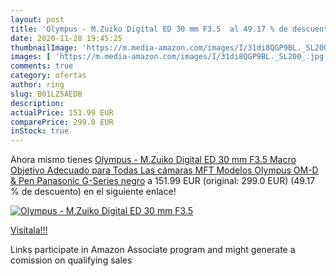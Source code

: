 ```yaml
---
layout: post
title: 'Olympus - M.Zuiko Digital ED 30 mm F3.5  al 49.17 % de descuento'
date: 2020-11-28 19:45:25
thumbnailImage: 'https://m.media-amazon.com/images/I/31di8QGP9BL._SL200_.jpg'
images: [ 'https://m.media-amazon.com/images/I/31di8QGP9BL._SL200_.jpg' ]
comments: true
category: ofertas
author: ring
slug: B01LZ5AEDB
description:
actualPrice: 151.99 EUR
comparePrice: 299.0 EUR
inStock: true
---
```


Ahora mismo tienes [Olympus - M.Zuiko Digital ED 30 mm F3.5 Macro Objetivo  Adecuado para Todas Las cámaras MFT  Modelos Olympus OM-D & Pen  Panasonic G-Series  negro](https://www.amazon.es/dp/B01LZ5AEDB/?tag=tolees-21) a 151.99 EUR (original: 299.0 EUR) (49.17 %  de descuento) en el siguiente enlace!

[![Olympus - M.Zuiko Digital ED 30 mm F3.5 ](https://m.media-amazon.com/images/I/31di8QGP9BL._SL200_.jpg)](https://www.amazon.es/dp/B01LZ5AEDB/?tag=tolees-21)

[Visítala!!!](https://www.amazon.es/dp/B01LZ5AEDB/?tag=tolees-21)

Links participate in Amazon Associate program and might generate a comission on qualifying sales

